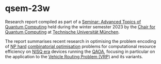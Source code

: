 # qsem-23w

Research report compiled as part of a
[Seminar: Advanced Topics of Quantum Computing](https://www.moodle.tum.de/course/view.php?id=90622)
held during the winter semester 2023 by the [Chair for Quantum Computing](https://www5.in.tum.de/~quanTUMcomputing/) at
[Technische Universität München](https://www.cit.tum.de/cit/startseite/).

The report summarises recent research in optimising the problem encoding of [NP hard](https://en.wikipedia.org/wiki/NP-hardness)
[combinatorial optimisation](https://en.wikipedia.org/wiki/Combinatorial_optimization) problems for computational resource
efficiency on [NISQ era](https://en.wikipedia.org/wiki/Noisy_intermediate-scale_quantum_era) devices running the
[QAOA](https://en.wikipedia.org/wiki/Quantum_optimization_algorithms), focusing in particular on the application to the
[Vehicle Routing Problem (VRP)](https://en.wikipedia.org/wiki/Vehicle_routing_problem) and its variants.

